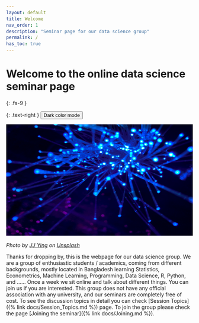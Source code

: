 ```yaml
---
layout: default
title: Welcome
nav_order: 1
description: "Seminar page for our data science group"
permalink: /
has_toc: true
---
```




# Welcome to the online data science seminar page
{: .fs-9 }

{: .text-right }
<button class="btn js-toggle-dark-mode">Dark color mode</button>

<script>
const toggleDarkMode = document.querySelector('.js-toggle-dark-mode');

jtd.addEvent(toggleDarkMode, 'click', function(){
  if (jtd.getTheme() === 'dark') {
    jtd.setTheme('light');
    toggleDarkMode.textContent = 'Preview dark color scheme';
  } else {
    jtd.setTheme('dark');
    toggleDarkMode.textContent = 'Return to the light side';
  }
});
</script>


<img src="docs/images/nets.jpg"  width="600" height="300" >



*Photo by [JJ Ying](https://unsplash.com/@jjying) on [Unsplash](https://unsplash.com/photos/8bghKxNU1j0)*



Thanks for dropping by, this is the webpage for our data science group. We are a group of enthusiastic students / academics, coming from different backgrounds, mostly located in Bangladesh learning Statistics, Econometrics, Machine Learning, Programming, Data Science, R, Python, and ...... Once a week we sit online and talk about different things. You can join us if you are interested. This group does not have any official association with any university, and our seminars are completely free of cost. To see the discussion topics in detail you can check [Session Topics]({% link docs/Session_Topics.md %}) page. To join the group please check the page [Joining the seminar]({% link docs/Joining.md %}). 



